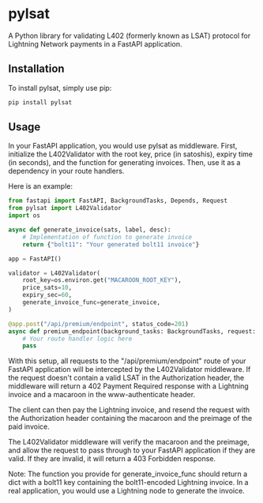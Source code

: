 # pylsat

A Python library for validating L402 (formerly known as LSAT) protocol for Lightning Network payments in a FastAPI application.

## Installation

To install pylsat, simply use pip:

```bash
pip install pylsat
```

## Usage
In your FastAPI application, you would use pylsat as middleware. First, initialize the L402Validator with the root key, price (in satoshis), expiry time (in seconds), and the function for generating invoices. Then, use it as a dependency in your route handlers.

Here is an example:
```python
from fastapi import FastAPI, BackgroundTasks, Depends, Request
from pylsat import L402Validator
import os

async def generate_invoice(sats, label, desc):
    # Implementation of function to generate invoice
    return {"bolt11": "Your generated bolt11 invoice"}

app = FastAPI()

validator = L402Validator(
    root_key=os.environ.get("MACAROON_ROOT_KEY"),
    price_sats=10,
    expiry_sec=60,
    generate_invoice_func=generate_invoice,
)

@app.post("/api/premium/endpoint", status_code=201)
async def premium_endpoint(background_tasks: BackgroundTasks, request: Request = Depends(validator)):
    # Your route handler logic here
    pass
```
With this setup, all requests to the "/api/premium/endpoint" route of your FastAPI application will be intercepted by the L402Validator middleware. If the request doesn't contain a valid LSAT in the Authorization header, the middleware will return a 402 Payment Required response with a Lightning invoice and a macaroon in the www-authenticate header.

The client can then pay the Lightning invoice, and resend the request with the Authorization header containing the macaroon and the preimage of the paid invoice.

The L402Validator middleware will verify the macaroon and the preimage, and allow the request to pass through to your FastAPI application if they are valid. If they are invalid, it will return a 403 Forbidden response.

Note: The function you provide for generate_invoice_func should return a dict with a bolt11 key containing the bolt11-encoded Lightning invoice. In a real application, you would use a Lightning node to generate the invoice.

